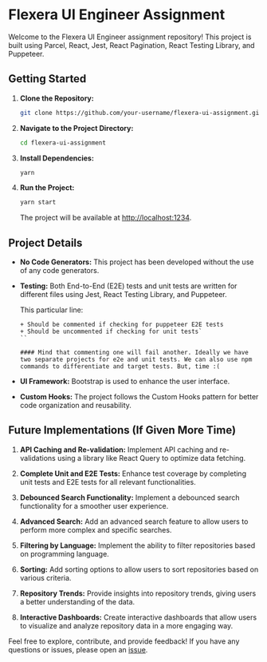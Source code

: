 # Flexera UI Engineer Assignment

Welcome to the Flexera UI Engineer assignment repository! This project is built using Parcel, React, Jest, React Pagination, React Testing Library, and Puppeteer.

## Getting Started

1. **Clone the Repository:**
   ```bash
   git clone https://github.com/your-username/flexera-ui-assignment.git
   ```

2. **Navigate to the Project Directory:**
   ```bash
   cd flexera-ui-assignment
   ```

3. **Install Dependencies:**
   ```bash
   yarn
   ```

4. **Run the Project:**
   ```bash
   yarn start
   ```
   The project will be available at [http://localhost:1234](http://localhost:1234).

## Project Details

- **No Code Generators:**
  This project has been developed without the use of any code generators.

- **Testing:**
  Both End-to-End (E2E) tests and unit tests are written for different files using Jest, React Testing Library, and Puppeteer.

  This particular line:
  ```testEnvironment: "jsdom"
  + Should be commented if checking for puppeteer E2E tests
  + Should be uncommented if checking for unit tests`
  ``

  #### Mind that commenting one will fail another. Ideally we have two separate projects for e2e and unit tests. We can also use npm commands to differentiate and target tests. But, time :(

- **UI Framework:**
  Bootstrap is used to enhance the user interface.

- **Custom Hooks:**
  The project follows the Custom Hooks pattern for better code organization and reusability.

## Future Implementations (If Given More Time)

1. **API Caching and Re-validation:**
   Implement API caching and re-validations using a library like React Query to optimize data fetching.

2. **Complete Unit and E2E Tests:**
   Enhance test coverage by completing unit tests and E2E tests for all relevant functionalities.

3. **Debounced Search Functionality:**
   Implement a debounced search functionality for a smoother user experience.

4. **Advanced Search:**
   Add an advanced search feature to allow users to perform more complex and specific searches.

5. **Filtering by Language:**
   Implement the ability to filter repositories based on programming language.

6. **Sorting:**
   Add sorting options to allow users to sort repositories based on various criteria.

7. **Repository Trends:**
   Provide insights into repository trends, giving users a better understanding of the data.

8. **Interactive Dashboards:**
   Create interactive dashboards that allow users to visualize and analyze repository data in a more engaging way.

Feel free to explore, contribute, and provide feedback! If you have any questions or issues, please open an [issue](https://github.com/your-username/flexera-ui-assignment/issues).